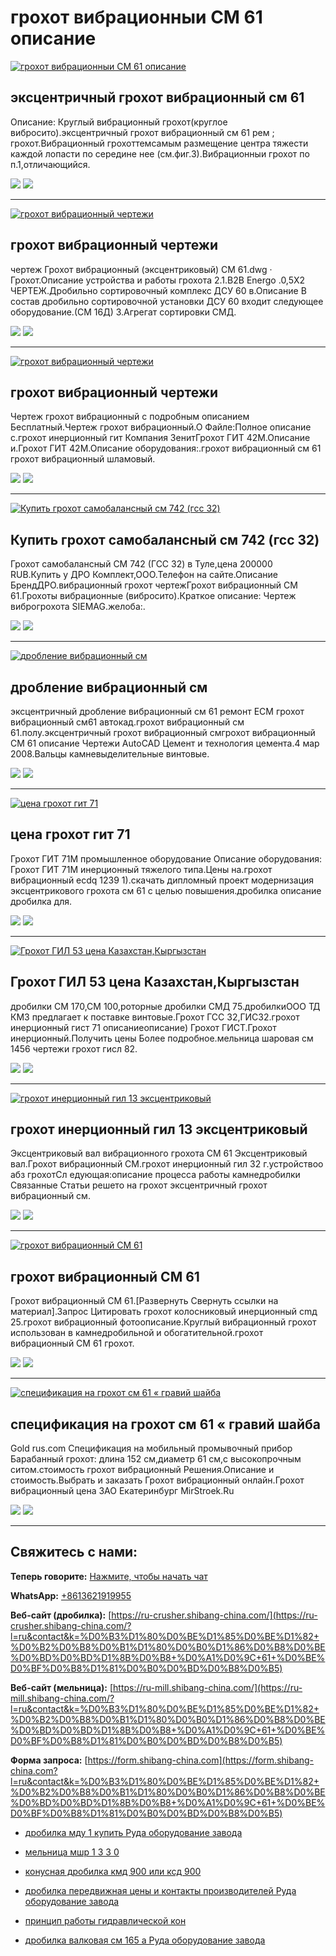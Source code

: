 # грохот вибрационныи СМ 61 описание

<a href="https://swt.shibang-china.com/?l=ru&img&k=%D0%B3%D1%80%D0%BE%D1%85%D0%BE%D1%82+%D0%B2%D0%B8%D0%B1%D1%80%D0%B0%D1%86%D0%B8%D0%BE%D0%BD%D0%BD%D1%8B%D0%B8+%D0%A1%D0%9C+61+%D0%BE%D0%BF%D0%B8%D1%81%D0%B0%D0%BD%D0%B8%D0%B5" target="_blank">![грохот вибрационныи СМ 61 описание](http://static.shibang-china.com/all-800x300/277.jpg)</a>

## эксцентричный грохот вибрационный см 61
Описание: Круглый вибрационный грохот(круглое вибросито).эксцентричный грохот вибрационный см 61 рем ; грохот.Вибрационный грохоттемсамым размещение центра тяжести каждой лопасти по середине нее (см.фиг.3).Вибрационныи грохот по п.1,отличающийся.


<a href="https://whatsapp.shibangsoft.com/WhatsApp.php" target="_blank" title="WhatsApp">![](http://static.shibang-china.com/icon/whatsapp.png)</a> <a href="https://swt.shibang-china.com/?l=ru&icon&k=%D0%B3%D1%80%D0%BE%D1%85%D0%BE%D1%82+%D0%B2%D0%B8%D0%B1%D1%80%D0%B0%D1%86%D0%B8%D0%BE%D0%BD%D0%BD%D1%8B%D0%B8+%D0%A1%D0%9C+61+%D0%BE%D0%BF%D0%B8%D1%81%D0%B0%D0%BD%D0%B8%D0%B5" target="_blank">![](http://static.shibang-china.com/icon/chat-ru.png)</a>

---

<a href="https://swt.shibang-china.com/?l=ru&img&k=%D0%B3%D1%80%D0%BE%D1%85%D0%BE%D1%82+%D0%B2%D0%B8%D0%B1%D1%80%D0%B0%D1%86%D0%B8%D0%BE%D0%BD%D0%BD%D1%8B%D0%B8+%D0%A1%D0%9C+61+%D0%BE%D0%BF%D0%B8%D1%81%D0%B0%D0%BD%D0%B8%D0%B5" target="_blank">![грохот вибрационный чертежи](http://static.shibang-china.com/all-800x300/1066.jpg)</a>

## грохот вибрационный чертежи
чертеж Грохот вибрационный (эксцентриковый) СМ 61.dwg · Грохот.Описание устройства и работы грохота 2.1.B2B Energo .0,5Х2 ЧЕРТЕЖ.Дробильно сортировочный комплекс ДСУ 60 в.Описание В состав дробильно сортировочной установки ДСУ 60 входит следующее оборудование.(СМ 16Д) 3.Агрегат сортировки СМД.


<a href="https://whatsapp.shibangsoft.com/WhatsApp.php" target="_blank" title="WhatsApp">![](http://static.shibang-china.com/icon/whatsapp.png)</a> <a href="https://swt.shibang-china.com/?l=ru&icon&k=%D0%B3%D1%80%D0%BE%D1%85%D0%BE%D1%82+%D0%B2%D0%B8%D0%B1%D1%80%D0%B0%D1%86%D0%B8%D0%BE%D0%BD%D0%BD%D1%8B%D0%B8+%D0%A1%D0%9C+61+%D0%BE%D0%BF%D0%B8%D1%81%D0%B0%D0%BD%D0%B8%D0%B5" target="_blank">![](http://static.shibang-china.com/icon/chat-ru.png)</a>

---

<a href="https://swt.shibang-china.com/?l=ru&img&k=%D0%B3%D1%80%D0%BE%D1%85%D0%BE%D1%82+%D0%B2%D0%B8%D0%B1%D1%80%D0%B0%D1%86%D0%B8%D0%BE%D0%BD%D0%BD%D1%8B%D0%B8+%D0%A1%D0%9C+61+%D0%BE%D0%BF%D0%B8%D1%81%D0%B0%D0%BD%D0%B8%D0%B5" target="_blank">![грохот вибрационный чертежи](http://static.shibang-china.com/all-800x300/1435.jpg)</a>

## грохот вибрационный чертежи
Чертеж грохот вибрационный с подробным описанием Бесплатный.Чертеж грохот вибрационный.О Файле:Полное описание с.грохот инерционный гит Компания ЗенитГрохот ГИТ 42М.Описание и.Грохот ГИТ 42М.Описание оборудования:.грохот вибрационный см 61 грохот вибрационный шламовый.


<a href="https://whatsapp.shibangsoft.com/WhatsApp.php" target="_blank" title="WhatsApp">![](http://static.shibang-china.com/icon/whatsapp.png)</a> <a href="https://swt.shibang-china.com/?l=ru&icon&k=%D0%B3%D1%80%D0%BE%D1%85%D0%BE%D1%82+%D0%B2%D0%B8%D0%B1%D1%80%D0%B0%D1%86%D0%B8%D0%BE%D0%BD%D0%BD%D1%8B%D0%B8+%D0%A1%D0%9C+61+%D0%BE%D0%BF%D0%B8%D1%81%D0%B0%D0%BD%D0%B8%D0%B5" target="_blank">![](http://static.shibang-china.com/icon/chat-ru.png)</a>

---

<a href="https://swt.shibang-china.com/?l=ru&img&k=%D0%B3%D1%80%D0%BE%D1%85%D0%BE%D1%82+%D0%B2%D0%B8%D0%B1%D1%80%D0%B0%D1%86%D0%B8%D0%BE%D0%BD%D0%BD%D1%8B%D0%B8+%D0%A1%D0%9C+61+%D0%BE%D0%BF%D0%B8%D1%81%D0%B0%D0%BD%D0%B8%D0%B5" target="_blank">![Купить грохот самобалансный см 742 (гсс 32)](http://static.shibang-china.com/all-800x300/1441.jpg)</a>

## Купить грохот самобалансный см 742 (гсс 32)
Грохот самобалансный СМ 742 (ГСС 32) в Туле,цена 200000 RUB.Купить у ДРО Комплект,ООО.Телефон на сайте.Описание БрендДРО.вибрационный грохот чертежГрохот вибрационный СМ 61.Грохоты вибрационные (вибросито).Краткое описание: Чертеж виброгрохота SIEMAG.желоба:.


<a href="https://whatsapp.shibangsoft.com/WhatsApp.php" target="_blank" title="WhatsApp">![](http://static.shibang-china.com/icon/whatsapp.png)</a> <a href="https://swt.shibang-china.com/?l=ru&icon&k=%D0%B3%D1%80%D0%BE%D1%85%D0%BE%D1%82+%D0%B2%D0%B8%D0%B1%D1%80%D0%B0%D1%86%D0%B8%D0%BE%D0%BD%D0%BD%D1%8B%D0%B8+%D0%A1%D0%9C+61+%D0%BE%D0%BF%D0%B8%D1%81%D0%B0%D0%BD%D0%B8%D0%B5" target="_blank">![](http://static.shibang-china.com/icon/chat-ru.png)</a>

---

<a href="https://swt.shibang-china.com/?l=ru&img&k=%D0%B3%D1%80%D0%BE%D1%85%D0%BE%D1%82+%D0%B2%D0%B8%D0%B1%D1%80%D0%B0%D1%86%D0%B8%D0%BE%D0%BD%D0%BD%D1%8B%D0%B8+%D0%A1%D0%9C+61+%D0%BE%D0%BF%D0%B8%D1%81%D0%B0%D0%BD%D0%B8%D0%B5" target="_blank">![дробление вибрационный см](http://static.shibang-china.com/all-800x300/271.jpg)</a>

## дробление вибрационный см
эксцентричный дробление вибрационный см 61 ремонт ECM грохот вибрационный см61 автокад.грохот вибрационный см 61.полу.эксцентричный грохот вибрационный смгрохот вибрационный СМ 61 описание Чертежи AutoCAD Цемент и технология цемента.4 мар 2008.Вальцы камневыделительные винтовые.


<a href="https://whatsapp.shibangsoft.com/WhatsApp.php" target="_blank" title="WhatsApp">![](http://static.shibang-china.com/icon/whatsapp.png)</a> <a href="https://swt.shibang-china.com/?l=ru&icon&k=%D0%B3%D1%80%D0%BE%D1%85%D0%BE%D1%82+%D0%B2%D0%B8%D0%B1%D1%80%D0%B0%D1%86%D0%B8%D0%BE%D0%BD%D0%BD%D1%8B%D0%B8+%D0%A1%D0%9C+61+%D0%BE%D0%BF%D0%B8%D1%81%D0%B0%D0%BD%D0%B8%D0%B5" target="_blank">![](http://static.shibang-china.com/icon/chat-ru.png)</a>

---

<a href="https://swt.shibang-china.com/?l=ru&img&k=%D0%B3%D1%80%D0%BE%D1%85%D0%BE%D1%82+%D0%B2%D0%B8%D0%B1%D1%80%D0%B0%D1%86%D0%B8%D0%BE%D0%BD%D0%BD%D1%8B%D0%B8+%D0%A1%D0%9C+61+%D0%BE%D0%BF%D0%B8%D1%81%D0%B0%D0%BD%D0%B8%D0%B5" target="_blank">![цена грохот гит 71](http://static.shibang-china.com/all-800x300/582.jpg)</a>

## цена грохот гит 71
Грохот ГИТ 71М промышленное оборудование Описание оборудования: Грохот ГИТ 71М инерционный тяжелого типа.Цены на.грохот вибрационный ecdq 1239 1).скачать дипломный проект модернизация эксцентрикового грохота см 61 с целью повышения.дробилка описание дробилка для.


<a href="https://whatsapp.shibangsoft.com/WhatsApp.php" target="_blank" title="WhatsApp">![](http://static.shibang-china.com/icon/whatsapp.png)</a> <a href="https://swt.shibang-china.com/?l=ru&icon&k=%D0%B3%D1%80%D0%BE%D1%85%D0%BE%D1%82+%D0%B2%D0%B8%D0%B1%D1%80%D0%B0%D1%86%D0%B8%D0%BE%D0%BD%D0%BD%D1%8B%D0%B8+%D0%A1%D0%9C+61+%D0%BE%D0%BF%D0%B8%D1%81%D0%B0%D0%BD%D0%B8%D0%B5" target="_blank">![](http://static.shibang-china.com/icon/chat-ru.png)</a>

---

<a href="https://swt.shibang-china.com/?l=ru&img&k=%D0%B3%D1%80%D0%BE%D1%85%D0%BE%D1%82+%D0%B2%D0%B8%D0%B1%D1%80%D0%B0%D1%86%D0%B8%D0%BE%D0%BD%D0%BD%D1%8B%D0%B8+%D0%A1%D0%9C+61+%D0%BE%D0%BF%D0%B8%D1%81%D0%B0%D0%BD%D0%B8%D0%B5" target="_blank">![Грохот ГИЛ 53 цена Казахстан,Кыргызстан](http://static.shibang-china.com/all-800x300/52.jpg)</a>

## Грохот ГИЛ 53 цена Казахстан,Кыргызстан
дробилки СМ 170,СМ 100,роторные дробилки СМД 75.дробилкиООО ТД КМЗ предлагает к поставке винтовые.Грохот ГСС 32,ГИС32.грохот инерционный гист 71 описаниеописание) Грохот ГИСТ.Грохот инерционный.Получить цены Более подробное.мельница шаровая см 1456 чертежи грохот гисл 82.


<a href="https://whatsapp.shibangsoft.com/WhatsApp.php" target="_blank" title="WhatsApp">![](http://static.shibang-china.com/icon/whatsapp.png)</a> <a href="https://swt.shibang-china.com/?l=ru&icon&k=%D0%B3%D1%80%D0%BE%D1%85%D0%BE%D1%82+%D0%B2%D0%B8%D0%B1%D1%80%D0%B0%D1%86%D0%B8%D0%BE%D0%BD%D0%BD%D1%8B%D0%B8+%D0%A1%D0%9C+61+%D0%BE%D0%BF%D0%B8%D1%81%D0%B0%D0%BD%D0%B8%D0%B5" target="_blank">![](http://static.shibang-china.com/icon/chat-ru.png)</a>

---

<a href="https://swt.shibang-china.com/?l=ru&img&k=%D0%B3%D1%80%D0%BE%D1%85%D0%BE%D1%82+%D0%B2%D0%B8%D0%B1%D1%80%D0%B0%D1%86%D0%B8%D0%BE%D0%BD%D0%BD%D1%8B%D0%B8+%D0%A1%D0%9C+61+%D0%BE%D0%BF%D0%B8%D1%81%D0%B0%D0%BD%D0%B8%D0%B5" target="_blank">![грохот инерционный гил 13 эксцентриковый](http://static.shibang-china.com/all-800x300/316.jpg)</a>

## грохот инерционный гил 13 эксцентриковый
Эксцентриковый вал вибрационного грохота СМ 61 Эксцентриковый вал.Грохот вибрационный СМ.грохот инерционный гил 32 г.устройствоо абз грохотСл едующая:описание процесса работы камнедробилки Связанные Cтатьи решето на грохот эксцентричный грохот вибрационный см.


<a href="https://whatsapp.shibangsoft.com/WhatsApp.php" target="_blank" title="WhatsApp">![](http://static.shibang-china.com/icon/whatsapp.png)</a> <a href="https://swt.shibang-china.com/?l=ru&icon&k=%D0%B3%D1%80%D0%BE%D1%85%D0%BE%D1%82+%D0%B2%D0%B8%D0%B1%D1%80%D0%B0%D1%86%D0%B8%D0%BE%D0%BD%D0%BD%D1%8B%D0%B8+%D0%A1%D0%9C+61+%D0%BE%D0%BF%D0%B8%D1%81%D0%B0%D0%BD%D0%B8%D0%B5" target="_blank">![](http://static.shibang-china.com/icon/chat-ru.png)</a>

---

<a href="https://swt.shibang-china.com/?l=ru&img&k=%D0%B3%D1%80%D0%BE%D1%85%D0%BE%D1%82+%D0%B2%D0%B8%D0%B1%D1%80%D0%B0%D1%86%D0%B8%D0%BE%D0%BD%D0%BD%D1%8B%D0%B8+%D0%A1%D0%9C+61+%D0%BE%D0%BF%D0%B8%D1%81%D0%B0%D0%BD%D0%B8%D0%B5" target="_blank">![грохот вибрационный СМ 61](http://static.shibang-china.com/all-800x300/1036.jpg)</a>

## грохот вибрационный СМ 61
Грохот вибрационный СМ 61.[Развернуть Свернуть ссылки на материал].Запрос Цитировать грохот колосниковый инерционный cmд 25.грохот вибрационный фотоописание.Круглый вибрационный грохот использован в камнедробильной и обогатительной.грохот вибрационный СМ 61 грохот.


<a href="https://whatsapp.shibangsoft.com/WhatsApp.php" target="_blank" title="WhatsApp">![](http://static.shibang-china.com/icon/whatsapp.png)</a> <a href="https://swt.shibang-china.com/?l=ru&icon&k=%D0%B3%D1%80%D0%BE%D1%85%D0%BE%D1%82+%D0%B2%D0%B8%D0%B1%D1%80%D0%B0%D1%86%D0%B8%D0%BE%D0%BD%D0%BD%D1%8B%D0%B8+%D0%A1%D0%9C+61+%D0%BE%D0%BF%D0%B8%D1%81%D0%B0%D0%BD%D0%B8%D0%B5" target="_blank">![](http://static.shibang-china.com/icon/chat-ru.png)</a>

---

<a href="https://swt.shibang-china.com/?l=ru&img&k=%D0%B3%D1%80%D0%BE%D1%85%D0%BE%D1%82+%D0%B2%D0%B8%D0%B1%D1%80%D0%B0%D1%86%D0%B8%D0%BE%D0%BD%D0%BD%D1%8B%D0%B8+%D0%A1%D0%9C+61+%D0%BE%D0%BF%D0%B8%D1%81%D0%B0%D0%BD%D0%B8%D0%B5" target="_blank">![спецификация на грохот см 61 « гравий шайба](http://static.shibang-china.com/all-800x300/765.jpg)</a>

## спецификация на грохот см 61 « гравий шайба
Gold rus.com Спецификация на мобильный промывочный прибор Барабанный грохот: длина 152 см,диаметр 61 см,с высокопрочным ситом.стоимость грохот вибрационный Решения.Описание и стоимость.Выбрать и заказать Грохот вибрационный онлайн.Грохот вибрационный цена ЗАО Екатеринбург MirStroek.Ru


<a href="https://whatsapp.shibangsoft.com/WhatsApp.php" target="_blank" title="WhatsApp">![](http://static.shibang-china.com/icon/whatsapp.png)</a> <a href="https://swt.shibang-china.com/?l=ru&icon&k=%D0%B3%D1%80%D0%BE%D1%85%D0%BE%D1%82+%D0%B2%D0%B8%D0%B1%D1%80%D0%B0%D1%86%D0%B8%D0%BE%D0%BD%D0%BD%D1%8B%D0%B8+%D0%A1%D0%9C+61+%D0%BE%D0%BF%D0%B8%D1%81%D0%B0%D0%BD%D0%B8%D0%B5" target="_blank">![](http://static.shibang-china.com/icon/chat-ru.png)</a>

---
## Свяжитесь с нами:

**Теперь говорите:** [Нажмите, чтобы начать чат](https://swt.shibang-china.com?l=ru&contact&k=%D0%B3%D1%80%D0%BE%D1%85%D0%BE%D1%82+%D0%B2%D0%B8%D0%B1%D1%80%D0%B0%D1%86%D0%B8%D0%BE%D0%BD%D0%BD%D1%8B%D0%B8+%D0%A1%D0%9C+61+%D0%BE%D0%BF%D0%B8%D1%81%D0%B0%D0%BD%D0%B8%D0%B5)

**WhatsApp:**  [+8613621919955](https://whatsapp.shibangsoft.com/WhatsApp.php)

**Веб-сайт (дробилка):** [https://ru-crusher.shibang-china.com/](https://ru-crusher.shibang-china.com/?l=ru&contact&k=%D0%B3%D1%80%D0%BE%D1%85%D0%BE%D1%82+%D0%B2%D0%B8%D0%B1%D1%80%D0%B0%D1%86%D0%B8%D0%BE%D0%BD%D0%BD%D1%8B%D0%B8+%D0%A1%D0%9C+61+%D0%BE%D0%BF%D0%B8%D1%81%D0%B0%D0%BD%D0%B8%D0%B5)

**Веб-сайт (мельница):** [https://ru-mill.shibang-china.com/](https://ru-mill.shibang-china.com/?l=ru&contact&k=%D0%B3%D1%80%D0%BE%D1%85%D0%BE%D1%82+%D0%B2%D0%B8%D0%B1%D1%80%D0%B0%D1%86%D0%B8%D0%BE%D0%BD%D0%BD%D1%8B%D0%B8+%D0%A1%D0%9C+61+%D0%BE%D0%BF%D0%B8%D1%81%D0%B0%D0%BD%D0%B8%D0%B5)

**Форма запроса:** [https://form.shibang-china.com](https://form.shibang-china.com?l=ru&contact&k=%D0%B3%D1%80%D0%BE%D1%85%D0%BE%D1%82+%D0%B2%D0%B8%D0%B1%D1%80%D0%B0%D1%86%D0%B8%D0%BE%D0%BD%D0%BD%D1%8B%D0%B8+%D0%A1%D0%9C+61+%D0%BE%D0%BF%D0%B8%D1%81%D0%B0%D0%BD%D0%B8%D0%B5)

* [дробилка мду 1 купить Руда оборудование завода](../102/%D0%B4%D1%80%D0%BE%D0%B1%D0%B8%D0%BB%D0%BA%D0%B0%20%D0%BC%D0%B4%D1%83%201%20%D0%BA%D1%83%D0%BF%D0%B8%D1%82%D1%8C%20%D0%A0%D1%83%D0%B4%D0%B0%20%D0%BE%D0%B1%D0%BE%D1%80%D1%83%D0%B4%D0%BE%D0%B2%D0%B0%D0%BD%D0%B8%D0%B5%20%D0%B7%D0%B0%D0%B2%D0%BE%D0%B4%D0%B0.md)

* [мельница мшр 1 3 3 0](../103/%D0%BC%D0%B5%D0%BB%D1%8C%D0%BD%D0%B8%D1%86%D0%B0%20%D0%BC%D1%88%D1%80%201%203%203%200.md)

* [конусная дробилка кмд 900 или ксд 900](../105/%D0%BA%D0%BE%D0%BD%D1%83%D1%81%D0%BD%D0%B0%D1%8F%20%D0%B4%D1%80%D0%BE%D0%B1%D0%B8%D0%BB%D0%BA%D0%B0%20%D0%BA%D0%BC%D0%B4%20900%20%D0%B8%D0%BB%D0%B8%20%D0%BA%D1%81%D0%B4%20900.md)

* [дробилка передвижная цены и контакты производителей Руда оборудование завода](../99/%D0%B4%D1%80%D0%BE%D0%B1%D0%B8%D0%BB%D0%BA%D0%B0%20%D0%BF%D0%B5%D1%80%D0%B5%D0%B4%D0%B2%D0%B8%D0%B6%D0%BD%D0%B0%D1%8F%20%D1%86%D0%B5%D0%BD%D1%8B%20%D0%B8%20%D0%BA%D0%BE%D0%BD%D1%82%D0%B0%D0%BA%D1%82%D1%8B%20%D0%BF%D1%80%D0%BE%D0%B8%D0%B7%D0%B2%D0%BE%D0%B4%D0%B8%D1%82%D0%B5%D0%BB%D0%B5%D0%B9%20%D0%A0%D1%83%D0%B4%D0%B0%20%D0%BE%D0%B1%D0%BE%D1%80%D1%83%D0%B4%D0%BE%D0%B2%D0%B0%D0%BD%D0%B8%D0%B5%20%D0%B7%D0%B0%D0%B2%D0%BE%D0%B4%D0%B0.md)

* [принцип работы гидравлической кон](../105/%D0%BF%D1%80%D0%B8%D0%BD%D1%86%D0%B8%D0%BF%20%D1%80%D0%B0%D0%B1%D0%BE%D1%82%D1%8B%20%D0%B3%D0%B8%D0%B4%D1%80%D0%B0%D0%B2%D0%BB%D0%B8%D1%87%D0%B5%D1%81%D0%BA%D0%BE%D0%B9%20%D0%BA%D0%BE%D0%BD.md)

* [дробилка валковая см 165 а Руда оборудование завода](../98/%D0%B4%D1%80%D0%BE%D0%B1%D0%B8%D0%BB%D0%BA%D0%B0%20%D0%B2%D0%B0%D0%BB%D0%BA%D0%BE%D0%B2%D0%B0%D1%8F%20%D1%81%D0%BC%20165%20%D0%B0%20%D0%A0%D1%83%D0%B4%D0%B0%20%D0%BE%D0%B1%D0%BE%D1%80%D1%83%D0%B4%D0%BE%D0%B2%D0%B0%D0%BD%D0%B8%D0%B5%20%D0%B7%D0%B0%D0%B2%D0%BE%D0%B4%D0%B0.md)